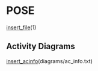 # POSE

[insert_file](../../34_ABIF_ACIF_POSE_EXERCISES/AddBigInteger/Task.md)(1)

## Activity Diagrams

[insert_acinfo](http://www.plantuml.com/plantuml/proxy?cache=no&src=https://raw.githubusercontent.com/leoggehrer/2324-34_ABIF_ACIF_POSE/master/AddBigInteger.ConApp/diagrams)(diagrams/ac_info.txt)

